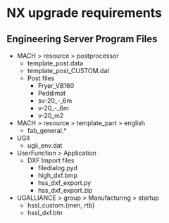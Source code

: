 
# NX upgrade requirements

## Engineering Server Program Files

- MACH > resource > postprocessor
    - template_post.data
    - template_post_CUSTOM.dat
    - Post files
        - Fryer_VB160
        - Peddimat
        - sv-20_-_6m
        - v-20_-_6m
        - v-20_m2
- MACH > resource > template_part > english
    - fab_general.*
- UGII
    - ugii_env.dat
- UserFunction > Application
    - DXF Import files
        - filedialog.pyd
        - high_dxf.bmp
        - hss_dxf_export.py
        - hss_dxf_export.zip
- UGALLIANCE > group > Manufacturing > startup
    - hssl_custom.{men, rtb}
    - hssl_dxf.btn
